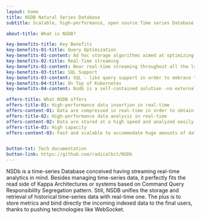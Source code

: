 ```yaml
---
layout: home
title: NSDB Natural Series Database
subtitle: Scalable, high-performance, open source Time series Database for real-time analytics

about-title: What is NSDB?

key-benefits-title: Key Benefits 
key-benefits-01-title: Query Optimization
key-benefits-01-content: Ad hoc storage algorithms aimed at optimizing time-series related frequent access patterns (temporal queries)
key-benefits-02-title: Real-Time streaming
key-benefits-02-content: Near real-time streaming throughout all the layers of the kappa architectures leveraging client-side push technologies (WebSockets)
key-benefits-03-title: SQL Support
key-benefits-03-content: SQL - like query support in order to embrace the larger number of adopters and speed up  developers productivity
key-benefits-04-title: On Top of Kubernetes
key-benefits-04-content: Nsdb is a self-contained solution -no external dependencies and it is built on top of Kubernetes.  This allows an out-of-the-box installation on the most common cloud providers

offers-title: What NSDB offers
offers-title-01: High-performance data insertion in real-time
offers-content-01: Data are compressed in real-time in order to obtain enough data storage
offers-title-02: High-performance data analysis in real-time
offers-content-02: Data are stored at a high speed and analyzed easily
offers-title-03: High capacity
offers-content-03: Fast and scalable to accommodate huge amounts of data it responds robustly to queries against large datasets


button-txt: Tech documentation
button-link: https://github.com/radicalbit/NSDb
---
```


NSDb is a time-series Database conceived having streaming real-time analytics in mind. Besides managing time-series data, it perfectly fits the read side of Kappa Architectures or systems based on Command Query Responsibility Segregation pattern. Still, NSDB unifies the storage and retrieval of historical time-series data with real-time one. The plus is to store metrics and bind directly the incoming indexed data to the final users, thanks to pushing technologies like WebSocket.